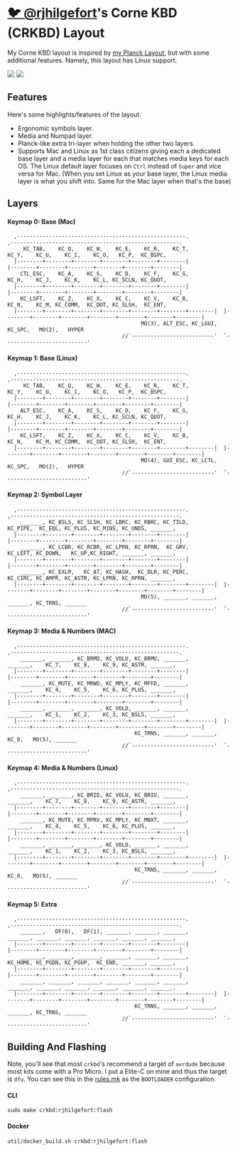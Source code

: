 # [🐦 @rjhilgefort](https://twitter.com/rjhilgefort)'s Corne KBD (CRKBD) Layout

My Corne KBD layout is inspired by [my Planck Layout](../../../planck/keymaps/rjhilgefort/readme.md), but with some additional features. Namely, this layout has Linux support.

![](https://imgur.com/wp9ksTI.jpg)
![](https://imgur.com/fnyiCnE.jpg)

## Features

Here's some highlights/features of the layout.

-   Ergonomic symbols layer.
-   Media and Numpad layer.
-   Planck-like extra tri-layer when holding the other two layers.
-   Supports Mac and Linux as 1st class citizens giving each a dedicated base layer and a media layer for each that matches media keys for each OS. The Linux default layer focuses on `Ctrl` instead of `Super` and vice versa for Mac. (When you set Linux as your base layer, the Linux media layer is what you shift into. Same for the Mac layer when that's the base)

## Layers

#### Keymap 0: Base (Mac)

```
  ,-----------------------------------------------------.                    ,-----------------------------------------------------.
     KC_TAB,    KC_Q,    KC_W,    KC_E,    KC_R,    KC_T,                         KC_Y,    KC_U,    KC_I,    KC_O,   KC_P,  KC_BSPC,
  |--------+--------+--------+--------+--------+--------|                    |--------+--------+--------+--------+--------+--------|
    CTL_ESC,    KC_A,    KC_S,    KC_D,    KC_F,    KC_G,                         KC_H,    KC_J,    KC_K,    KC_L, KC_SCLN, KC_QUOT,
  |--------+--------+--------+--------+--------+--------|                    |--------+--------+--------+--------+--------+--------|
    KC_LSFT,    KC_Z,    KC_X,    KC_C,    KC_V,    KC_B,                         KC_N,    KC_M, KC_COMM,  KC_DOT, KC_SLSH,  KC_ENT,
  |--------+--------+--------+--------+--------+--------+--------|  |--------+--------+--------+--------+--------+--------+--------|
                                          MO(3), ALT_ESC, KC_LGUI,     KC_SPC,   MO(2),   HYPER
                                    //`--------------------------'  `--------------------------'
```

#### Keymap 1: Base (Linux)

```
  ,-----------------------------------------------------.                    ,-----------------------------------------------------.
     KC_TAB,    KC_Q,    KC_W,    KC_E,    KC_R,    KC_T,                         KC_Y,    KC_U,    KC_I,    KC_O,   KC_P,  KC_BSPC,
  |--------+--------+--------+--------+--------+--------|                    |--------+--------+--------+--------+--------+--------|
    ALT_ESC,    KC_A,    KC_S,    KC_D,    KC_F,    KC_G,                         KC_H,    KC_J,    KC_K,    KC_L, KC_SCLN, KC_QUOT,
  |--------+--------+--------+--------+--------+--------|                    |--------+--------+--------+--------+--------+--------|
    KC_LSFT,    KC_Z,    KC_X,    KC_C,    KC_V,    KC_B,                         KC_N,    KC_M, KC_COMM,  KC_DOT, KC_SLSH,  KC_ENT,
  |--------+--------+--------+--------+--------+--------+--------|  |--------+--------+--------+--------+--------+--------+--------|
                                          MO(4), GUI_ESC, KC_LCTL,     KC_SPC,   MO(2),   HYPER
                                    //`--------------------------'  `--------------------------'
```

#### Keymap 2: Symbol Layer

```
  ,-----------------------------------------------------.                    ,-----------------------------------------------------.
    _______, KC_BSLS, KC_SLSH, KC_LBRC, KC_RBRC, KC_TILD,                      KC_PIPE,  KC_EQL, KC_PLUS, KC_MINS, KC_UNDS, _______,
  |--------+--------+--------+--------+--------+--------|                    |--------+--------+--------+--------+--------+--------|
    _______, KC_LCBR, KC_RCBR, KC_LPRN, KC_RPRN,  KC_GRV,                      KC_LEFT, KC_DOWN,   KC_UP,KC_RIGHT, _______, _______,
  |--------+--------+--------+--------+--------+--------|                    |--------+--------+--------+--------+--------+--------|
    _______, KC_EXLM,   KC_AT, KC_HASH,  KC_DLR, KC_PERC,                      KC_CIRC, KC_AMPR, KC_ASTR, KC_LPRN, KC_RPRN, _______,
  |--------+--------+--------+--------+--------+--------+--------|  |--------+--------+--------+--------+--------+--------+--------|
                                          MO(5), _______, _______,    _______, KC_TRNS, _______
                                    //`--------------------------'  `--------------------------'
```

#### Keymap 3: Media & Numbers (MAC)

```
  ,-----------------------------------------------------.                    ,-----------------------------------------------------.
    _______, _______, KC_BRMD, KC_VOLU, KC_BRMU, _______,                      _______,    KC_7,    KC_8,    KC_9, KC_ASTR, _______,
  |--------+--------+--------+--------+--------+--------|                    |--------+--------+--------+--------+--------+--------|
    _______, KC_MUTE, KC_MRWD, KC_MPLY, KC_MFFD, _______,                      _______,    KC_4,    KC_5,    KC_6, KC_PLUS, _______,
  |--------+--------+--------+--------+--------+--------|                    |--------+--------+--------+--------+--------+--------|
    _______, _______, _______, KC_VOLD, _______, _______,                      _______,    KC_1,    KC_2,    KC_3, KC_BSLS, _______,
  |--------+--------+--------+--------+--------+--------+--------|  |--------+--------+--------+--------+--------+--------+--------|
                                        KC_TRNS, _______, _______,       KC_0,   MO(5), _______
                                    //`--------------------------'  `--------------------------'
```

#### Keymap 4: Media & Numbers (Linux)

```
  ,-----------------------------------------------------.                    ,-----------------------------------------------------.
    _______, _______, KC_BRID, KC_VOLU, KC_BRIU, _______,                      _______,    KC_7,    KC_8,    KC_9, KC_ASTR, _______,
  |--------+--------+--------+--------+--------+--------|                    |--------+--------+--------+--------+--------+--------|
    _______, KC_MUTE, KC_MPRV, KC_MPLY, KC_MNXT, _______,                      _______,    KC_4,    KC_5,    KC_6, KC_PLUS, _______,
  |--------+--------+--------+--------+--------+--------|                    |--------+--------+--------+--------+--------+--------|
    _______, _______, _______, KC_VOLD, _______, _______,                      _______,    KC_1,    KC_2,    KC_3, KC_BSLS, _______,
  |--------+--------+--------+--------+--------+--------+--------|  |--------+--------+--------+--------+--------+--------+--------|
                                        KC_TRNS, _______, _______,       KC_0,   MO(5), _______
                                    //`--------------------------'  `--------------------------'
```

#### Keymap 5: Extra

```
  ,-----------------------------------------------------.                    ,-----------------------------------------------------.
    _______,   DF(0),   DF(1), _______, _______, _______,                      _______, _______, _______, _______, _______, _______,
  |--------+--------+--------+--------+--------+--------|                    |--------+--------+--------+--------+--------+--------|
    _______, _______, _______, _______, _______, _______,                      KC_HOME, KC_PGDN, KC_PGUP,  KC_END, _______, _______,
  |--------+--------+--------+--------+--------+--------|                    |--------+--------+--------+--------+--------+--------|
    _______, _______, _______, _______, _______, _______,                      _______, _______, _______, _______, _______, _______,
  |--------+--------+--------+--------+--------+--------+--------|  |--------+--------+--------+--------+--------+--------+--------|
                                        KC_TRNS, _______, _______,    _______, KC_TRNS, _______
                                    //`--------------------------'  `--------------------------'
```

## Building And Flashing

Note, you'll see that most `crkbd`'s recommend a target of `avrdude` because most kits come with a Pro Micro. I put a Elite-C on mine and thus the target is `dfu`. You can see this in the [rules.mk](./rules.mk) as the `BOOTLOADER` configuration.

#### CLI

```
sudo make crkbd:rjhilgefort:flash
```

#### Docker

```
util/docker_build.sh crkbd:rjhilgefort:flash
```
